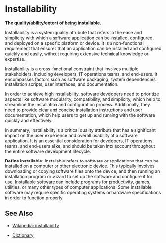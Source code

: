 # Installability


**The quality/ability/extent of being installable.**

<span data-chatgpt-prompt="explain installability (system quality attribute, non-functional requirement, cross-functional constraint )">

Installability is a system quality attribute that refers to the ease and simplicity with which a software application can be installed, configured, and deployed on a specific platform or device. It is a non-functional requirement that ensures that an application can be installed and configured quickly and easily, without requiring extensive technical knowledge or expertise.

Installability is a cross-functional constraint that involves multiple stakeholders, including developers, IT operations teams, and end-users. It encompasses factors such as software packaging, system dependencies, installation scripts, user interfaces, and documentation.

In order to achieve high installability, software developers need to prioritize aspects like software modularity, compatibility, and simplicity, which help to streamline the installation and configuration process. Additionally, they need to provide clear and concise installation instructions and user documentation, which help users to get up and running with the software quickly and effectively.

In summary, installability is a critical quality attribute that has a significant impact on the user experience and overall usability of a software application. It is an essential consideration for developers, IT operations teams, and end-users alike, and should be taken into account throughout the entire software development lifecycle.

</span>

**Define installable:** <span data-chatgpt-prompt="define installable (computers and software)">Installable refers to software or applications that can be installed on a computer or other electronic device. This typically involves downloading or copying software files onto the device, and then running an installation program or wizard to set up the software and configure it for use. Installable software can include programs for productivity, games, utilities, or many other types of computer applications. Some installable software may require specific operating systems or hardware specifications in order to function properly.</span>

## See Also

* [Wikipedia: installability](https://wikipedia.org/wiki/installability)

* [Dictionary]()
